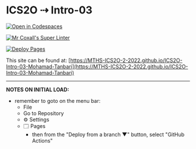 # ICS2O ⇢ Intro-03

[![Open in Codespaces](https://classroom.github.com/assets/launch-codespace-f4981d0f882b2a3f0472912d15f9806d57e124e0fc890972558857b51b24a6f9.svg)](https://classroom.github.com/open-in-codespaces?assignment_repo_id=10021310)

[![Mr Coxall's Super Linter](https://github.com/MTHS-ICS2O-2-2022/ICS2O-Intro-03-Mohamad-Tanbari/workflows/Mr%20Coxall's%20Super%20Linter/badge.svg)](https://github.com/MTHS-ICS2O-2-2022/ICS2O-Intro-03-Mohamad-Tanbari/actions)

[![Deploy Pages](https://github.com/MTHS-ICS2O-2-2022/ICS2O-Intro-03-Mohamad-Tanbari/workflows/Deploy%20Pages/badge.svg)](https://github.com/MTHS-ICS2O-2-2022/ICS2O-Intro-03-Mohamad-Tanbari/actions)

This site can be found at: [https://MTHS-ICS2O-2-2022.github.io/ICS2O-Intro-03-Mohamad-Tanbari](https://MTHS-ICS2O-2-2022.github.io/ICS2O-Intro-03-Mohamad-Tanbari)

---

**NOTES ON INITIAL LOAD:**
- remember to goto on the menu bar:
  - File
  - Go to Repository
  - ⚙ Settings
  - 🗔 Pages
    - then from the "Deploy from a branch ▼" button, select "GitHub Actions"
